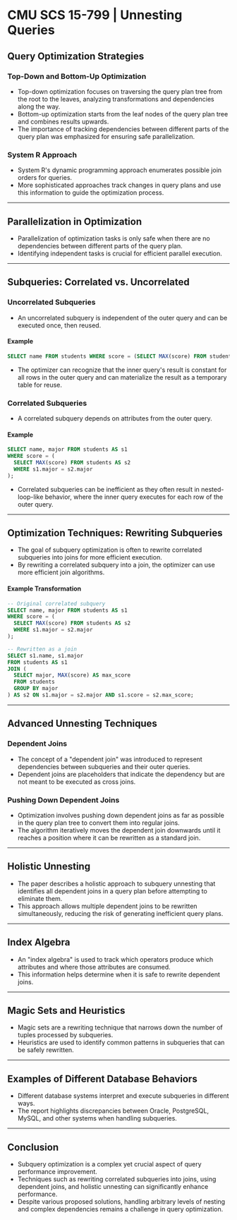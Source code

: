 # CMU SCS 15-799 | Unnesting Queries

## Query Optimization Strategies

### Top-Down and Bottom-Up Optimization

- Top-down optimization focuses on traversing the query plan tree from the root to the leaves, analyzing transformations and dependencies along the way.
- Bottom-up optimization starts from the leaf nodes of the query plan tree and combines results upwards.
- The importance of tracking dependencies between different parts of the query plan was emphasized for ensuring safe parallelization.

### System R Approach

- System R's dynamic programming approach enumerates possible join orders for queries.
- More sophisticated approaches track changes in query plans and use this information to guide the optimization process.

---

## Parallelization in Optimization

- Parallelization of optimization tasks is only safe when there are no dependencies between different parts of the query plan.
- Identifying independent tasks is crucial for efficient parallel execution.

---

## Subqueries: Correlated vs. Uncorrelated

### Uncorrelated Subqueries

- An uncorrelated subquery is independent of the outer query and can be executed once, then reused.

#### Example
  ```sql
  SELECT name FROM students WHERE score = (SELECT MAX(score) FROM students);
  ```
- The optimizer can recognize that the inner query's result is constant for all rows in the outer query and can materialize the result as a temporary table for reuse.

### Correlated Subqueries

- A correlated subquery depends on attributes from the outer query.

#### Example
  ```sql
  SELECT name, major FROM students AS s1
  WHERE score = (
    SELECT MAX(score) FROM students AS s2
    WHERE s1.major = s2.major
  );
  ```
- Correlated subqueries can be inefficient as they often result in nested-loop-like behavior, where the inner query executes for each row of the outer query.

---

## Optimization Techniques: Rewriting Subqueries

- The goal of subquery optimization is often to rewrite correlated subqueries into joins for more efficient execution.
- By rewriting a correlated subquery into a join, the optimizer can use more efficient join algorithms.

#### Example Transformation
  ```sql
  -- Original correlated subquery
  SELECT name, major FROM students AS s1
  WHERE score = (
    SELECT MAX(score) FROM students AS s2
    WHERE s1.major = s2.major
  );

  -- Rewritten as a join
  SELECT s1.name, s1.major
  FROM students AS s1
  JOIN (
    SELECT major, MAX(score) AS max_score
    FROM students
    GROUP BY major
  ) AS s2 ON s1.major = s2.major AND s1.score = s2.max_score;
  ```

---

## Advanced Unnesting Techniques

### Dependent Joins

- The concept of a "dependent join" was introduced to represent dependencies between subqueries and their outer queries.
- Dependent joins are placeholders that indicate the dependency but are not meant to be executed as cross joins.

### Pushing Down Dependent Joins

- Optimization involves pushing down dependent joins as far as possible in the query plan tree to convert them into regular joins.
- The algorithm iteratively moves the dependent join downwards until it reaches a position where it can be rewritten as a standard join.

---

## Holistic Unnesting

- The paper describes a holistic approach to subquery unnesting that identifies all dependent joins in a query plan before attempting to eliminate them.
- This approach allows multiple dependent joins to be rewritten simultaneously, reducing the risk of generating inefficient query plans.

---

## Index Algebra

- An "index algebra" is used to track which operators produce which attributes and where those attributes are consumed.
- This information helps determine when it is safe to rewrite dependent joins.

---

## Magic Sets and Heuristics

- Magic sets are a rewriting technique that narrows down the number of tuples processed by subqueries.
- Heuristics are used to identify common patterns in subqueries that can be safely rewritten.

---

## Examples of Different Database Behaviors

- Different database systems interpret and execute subqueries in different ways.
- The report highlights discrepancies between Oracle, PostgreSQL, MySQL, and other systems when handling subqueries.

---

## Conclusion

- Subquery optimization is a complex yet crucial aspect of query performance improvement.
- Techniques such as rewriting correlated subqueries into joins, using dependent joins, and holistic unnesting can significantly enhance performance.
- Despite various proposed solutions, handling arbitrary levels of nesting and complex dependencies remains a challenge in query optimization.